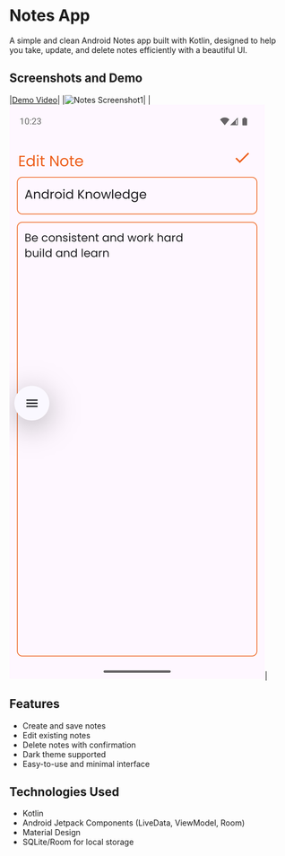 # Notes App

A simple and clean Android Notes app built with Kotlin, designed to help you take, update, and delete notes efficiently with a beautiful UI.

## Screenshots and Demo

|[Demo Video](https://github.com/29tejasvi/Notes-Application/blob/master/Screenshots/Screen_recording.mp4)|
|![Notes Screenshot1](https://github.com/29tejasvi/NotesApplication/blob/master/Screenshots/Screenshot_20250408_102217.png)|
|![Notes Screenshot2](https://github.com/29tejasvi/Notes-Application/blob/master/Screenshots/updating.png)|

## Features

- Create and save notes
- Edit existing notes
- Delete notes with confirmation
- Dark theme supported
- Easy-to-use and minimal interface

## Technologies Used

- Kotlin
- Android Jetpack Components (LiveData, ViewModel, Room)
- Material Design
- SQLite/Room for local storage
